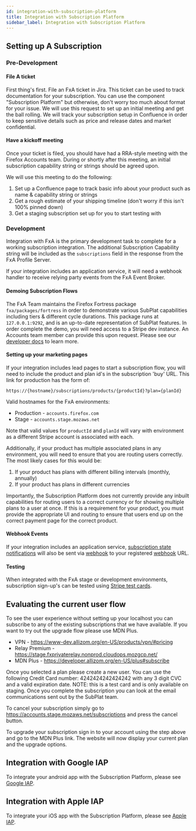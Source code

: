 ```yaml
---
id: integration-with-subscription-platform
title: Integration with Subscription Platform
sidebar_label: Integration with Subscription Platform
---
```


## Setting up A Subscription

### Pre-Development

#### File A ticket

First thing's first. File an FxA ticket in Jira. This ticket can be used to track documentation for your subscription. You can use the component "Subscription Platform" but otherwise, don't worry too much about format for your issue. We will use this request to set up an initial meeting and get the ball rolling. We will track your subscription setup in Confluence in order to keep sensitive details such as price and release dates and market confidential.

#### Have a kickoff meeting

Once your ticket is filed, you should have had a RRA-style meeting with the Firefox Accounts team. During or shortly after this meeting, an initial subscription capability string or strings should be agreed upon.

We will use this meeting to do the following:

1. Set up a Confluence page to track basic info about your product such as name & capability string or strings
2. Get a rough estimate of your shipping timeline (don't worry if this isn't 100% pinned down)
3. Get a staging subscription set up for you to start testing with

### Development

Integration with FxA is the primary development task to complete for a working subscription integration. The additional Subscription Capability string will be included as the `subscriptions` field in the response from the FxA Profile Server.

If your integration includes an application service, it will need a webhook handler to receive relying party events from the FxA Event Broker.

#### Demoing Subscription Flows

The FxA Team maintains the Firefox Fortress package `fxa/packages/fortress` in order to demonstrate various SubPlat capabilities including tiers & different cycle durations. This package runs at `127.0.0.1:9292`, and is an up-to-date representation of SubPlat features. In order complete the demo, you will need access to a Stripe dev instance. An Accounts team member can provide this upon request. Please see our [developer docs][config] to learn more.

#### Setting up your marketing pages

If your integration includes lead pages to start a subscription flow, you will need to include the product and plan id's in the subscription 'buy' URL. This link for production has the form of:

```
https://{hostname}/subscriptions/products/{productId}?plan={planId}
```

Valid hostnames for the FxA environments:

- Production - `accounts.firefox.com`
- Stage - `accounts.stage.mozaws.net`

Note that valid values for `productId` and `planId` will vary with environment as a different Stripe account is associated with each.

Additionally, if your product has multiple associated plans in any environment, you will need to ensure that you are routing users correctly. The most likely cases for this would be:

1. If your product has plans with different billing intervals (monthly, annually)
1. If your product has plans in different currencies

Importantly, the Subscription Platform does not currently provide any inbuilt capabilities for routing users to a correct currency or for showing multiple plans to a user at once. If this is a requirement for your product, you must provide the appropriate UI and routing to ensure that users end up on the correct payment page for the correct product.

#### Webhook Events

If your integration includes an application service, [subscription state notifications] will also be sent via [webhook] to your registered [webhook] URL.

#### Testing

When integrated with the FxA stage or development environments, subscription sign-up's can be tested using [Stripe test cards](https://stripe.com/docs/testing#cards).

## Evaluating the current user flow

To see the user experience without setting up your localhost you can subscribe to any of the existing subscriptions that we have available. If you want to try out the upgrade flow please use MDN Plus.

- VPN - https://www-dev.allizom.org/en-US/products/vpn/#pricing
- Relay Premium - https://stage.fxprivaterelay.nonprod.cloudops.mozgcp.net/
- MDN Plus - https://developer.allizom.org/en-US/plus#subscribe

Once you selected a plan please create a new user. You can use the following Credit Card number: 4242424242424242 with any 3 digit CVC and a valid expiration date. NOTE: this is a test card and is only available on staging. Once you complete the subscription you can look at the email communications sent out by the SubPlat team.

To cancel your subscription simply go to https://accounts.stage.mozaws.net/subscriptions and press the cancel button.

To upgrade your subscription sign in to your account using the step above and go to the MDN Plus link. The website will now display your current plan and the upgrade options.

## Integration with Google IAP

To integrate your android app with the Subscription Platform, please see [Google IAP](/ecosystem-platform/relying-parties/how-tos/google-iap).

## Integration with Apple IAP

To integrate your iOS app with the Subscription Platform, please see [Apple IAP](/ecosystem-platform/relying-parties/how-tos/apple-iap).

[relying party events]: https://github.com/mozilla/fxa/tree/main/packages/fxa-event-broker#relying-party-event-format
[subscription state notifications]: https://github.com/mozilla/fxa/tree/main/packages/fxa-event-broker#subscription-state-change
[relying-party]: https://en.wikipedia.org/wiki/Relying_party
[webhook]: https://en.wikipedia.org/wiki/Webhook
[profile-data]: https://mozilla.github.io/application-services/docs/accounts/faq.html#what-information-does-firefox-accounts-store-about-the-user
[config]: /ecosystem-platform/tutorials/subscription-platform#configuration
